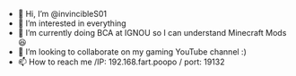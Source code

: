 - 👋 Hi, I’m @invincibleS01
- 👀 I’m interested in everything 
- 🌱 I’m currently doing BCA at IGNOU so I can understand Minecraft Mods 😆
- 💞️ I’m looking to collaborate on my gaming YouTube channel :)
- 📫 How to reach me /IP: 192.168.fart.poopo / port: 19132

<!---
invincibleS01/invincibleS01 is a ✨ special ✨ repository because its `README.md` (this file) appears on your GitHub profile.
You can click the Preview link to take a look at your changes.
--->
